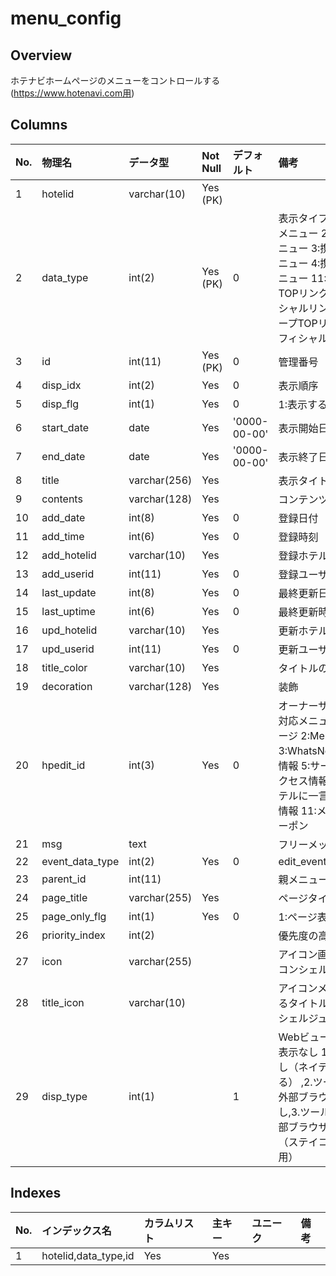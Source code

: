# menu_config

## Overview

ホテナビホームページのメニューをコントロールする(https://www.hotenavi.com用)

## Columns

|No.|物理名|データ型|Not Null|デフォルト|備考|
|:--|:--|:--|:--|:--|:--|
|1|hotelid|varchar(10)|Yes (PK)|||
|2|data_type|int(2)|Yes (PK)|0|表示タイプ 1:PCビジターメニュー 2:PCメンバーメニュー 3:携帯ビジターメニュー 4:携帯メンバーメニュー 11:PCグループTOPリンク 12:PCオフィシャルリンク 13:携帯グループTOPリンク 14:携帯オフィシャルリンク|
|3|id|int(11)|Yes (PK)|0|管理番号|
|4|disp_idx|int(2)|Yes|0|表示順序|
|5|disp_flg|int(1)|Yes|0|1:表示する|
|6|start_date|date|Yes|'0000-00-00'|表示開始日付|
|7|end_date|date|Yes|'0000-00-00'|表示終了日付|
|8|title|varchar(256)|Yes||表示タイトル|
|9|contents|varchar(128)|Yes||コンテンツ|
|10|add_date|int(8)|Yes|0|登録日付|
|11|add_time|int(6)|Yes|0|登録時刻|
|12|add_hotelid|varchar(10)|Yes||登録ホテルID|
|13|add_userid|int(11)|Yes|0|登録ユーザID|
|14|last_update|int(8)|Yes|0|最終更新日|
|15|last_uptime|int(6)|Yes|0|最終更新時刻|
|16|upd_hotelid|varchar(10)|Yes||更新ホテルID|
|17|upd_userid|int(11)|Yes|0|更新ユーザID|
|18|title_color|varchar(10)|Yes||タイトルの色|
|19|decoration|varchar(128)|Yes||装飾|
|20|hpedit_id|int(3)|Yes|0|オーナーサイトのHP編集対応メニューID 1:TOPページ 2:Members Only 3:WhatsNew 4:イベント情報 5:サービス情報 6:アクセス情報 7:掲示板 8:ホテルに一言 9:FAQ 10:求人情報 11:メール予約 12:クーポン|
|21|msg|text|||フリーメッセージ|
|22|event_data_type|int(2)|Yes|0|edit_event_info.data_type|
|23|parent_id|int(11)|||親メニューID|
|24|page_title|varchar(255)|Yes||ページタイトル|
|25|page_only_flg|int(1)|Yes|0|1:ページ表示のみ|
|26|priority_index|int(2)|||優先度の高いメニュー|
|27|icon|varchar(255)|||アイコン画像URL（ステイコンシェルジュ用）|
|28|title_icon|varchar(10)|||アイコンメニューに表示するタイトル（ステイコンシェルジュ用）|
|29|disp_type|int(1)||1|Webビューの表示方法 0.表示なし 1.ツールバーなし（ネイティブぽく見せる） ,2.ツールバーあり、外部ブラウザで開くなし,3.ツールバーあり、外部ブラウザで開くあり（ステイコンシェルジュ用）|

## Indexes

|No.|インデックス名|カラムリスト|主キー|ユニーク|備考|
|:--|:--|:--|:--|:--|:--|
|1|hotelid,data_type,id|Yes|Yes||
